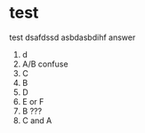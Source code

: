 # test
test
dsafdssd
asbdasbdihf
answer

1. d
2. A/B confuse
3. C
4. B
5. D
6. E or F
7. B ???
8. C and A
